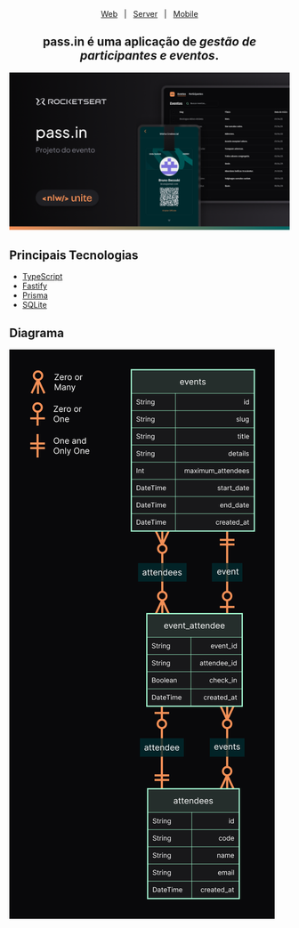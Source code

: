 <div align="center">
  <a href="https://github.com/BrunoBecoski/nlw-unite-pass-in-web">Web</a> 
  &nbsp; | &nbsp;
  <a href="https://github.com/BrunoBecoski/nlw-unite-pass-in-server">Server</a>
  &nbsp; | &nbsp;
  <a href="https://github.com/BrunoBecoski/nlw-unite-pass-in-mobile">Mobile</a>
</div>

<div align="center">
  <h2>pass.in é uma aplicação de <i>gestão de participantes e eventos</i>.</h2>
</div>

<img src=".github/cover.png" alt="pass.in web" />

## Principais Tecnologias

- [TypeScript](https://www.typescriptlang.org)
- [Fastify](https://fastify.dev)
- [Prisma](https://www.prisma.io)
- [SQLite](https://sqlite.org)

## Diagrama
  <img src=".github/erd.png" alt="ERD" />
